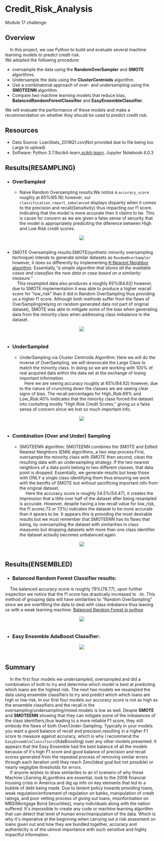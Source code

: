 # Credit_Risk_Analysis
Module 17 challenge

## Overview
&nbsp;&nbsp;&nbsp;&nbsp;In this project, we use Python to build and evaluate several machine learning models to predict credit risk.\
We adopted the following procedure:
- oversample the data using the **RandomOverSampler** and **SMOTE** algorithms.
- Undersample the data using the **ClusterCentroids** algorithm.
- Use a combinatorial approach of over- and undersampling using the **SMOTEENN** algorithm.
- Compare two machine learning models that reduce bias, **BalancedRandomForestClassifier** and **EasyEnsembleClassifier**.

We will evaluate the performance of these models and make a recommendation on whether they should be used to predict credit risk.

## Resources
- Data Source: LoanStats_2019Q1.csv(Not provided due to file being too Large to upload)
- Software: Python 3.7.9scikit-learn,[scikit-learn](https://scikit-learn.org/stable/install.html), Jupyter Notebook 6.0.3

## Results(RESAMPLING)
- ### OverSampled

  - Naive Random Oversampling results:We notice a `accuracy_score` roughly at 65%(65.16) however, our `classification_report_imbalanced` displays disparity when it comes to the precision and recall(Sensitivity) thus impacting our f1 score. Indicating that the model is more accurate then it claims to be. This is cause for concern as we are given a false sense of security that the model is appropriately prediciting the diference between High and Low Risk credit scores.
<p align="center">  
<img src="https://github.com/KdotGhai/Credit_Risk_Analysis/blob/608df1ecfc22e18b050f9b106636858274850b45/Images/RESAMPLING_Naive_Random_Oversampling.png" />
  <br>  </br>
</p>

  - SMOTE Oversampling results:SMOTE(synthetic minority oversampling technique) intends to generate similar datasets as `RandomOverSampler` however, it does so differently by implementing [K-Nearest Neighbor algorithm](https://towardsdatascience.com/a-simple-introduction-to-k-nearest-neighbors-algorithm-b3519ed98e). Essentially,<em>"a simple algorithm that stores all the available cases and classifies the new data or case based on a similarity measure."</em>  
&nbsp;&nbsp;&nbsp;&nbsp;This resampled data also produces a roughly 65%(64.62) however, due to SMOTE implementation it was able to produce a higher reacall score for "low_risk" than it did in Random OverSampling thus providing us a higher f1 score. Although both methods suffer from the flaws of OverSampling(relying on random generated data not part of original dataset), SMOTE was able to mitigate some of the bias when generating data from the minority class when addressing class imbalance in the dataset.
<p align="center">
  
<img src="https://github.com/KdotGhai/Credit_Risk_Analysis/blob/608df1ecfc22e18b050f9b106636858274850b45/Images/RESAMPLING_SMOTE_OverSampling.png"/>
    <br>  </br>
</p>

- ### UnderSampled
  - UnderSampling via Cluster Centroids Algorithm: Here we will do the inverse of OverSampling, we will downscale the Large Class to match the minority class. In doing so we are working with 100% of real acquired data within the data set at the exchange of losing important information.  
&nbsp;&nbsp;&nbsp;&nbsp;Here we are seeing accuracy roughly at 65%(64.62) however, due to the nature of crunching down the classes we are seeing clear signs of bias. The recall percentages for High_Risk:69% and Low_Risk:40% inidicates that the minority class forced the dataset into contaiting mostly "High Risk Credit Scores," giving us a false sense of concern since we lost so much important info.
<p align="center">
<img src="https://github.com/KdotGhai/Credit_Risk_Analysis/blob/608df1ecfc22e18b050f9b106636858274850b45/Images/RESAMPLING_Cluster_Centroid_UnderSampling.png"/>
    <br>  </br>
</p>

- ### Combination (Over and Under) Sampling
  - SMOTEENN algorithm: SMOTEENN combines the SMOTE and Edited Nearest Neighbors (ENN) algorithms, a two step process:First, oversample the minority class with SMOTE then second, clean the resulting data with an undersampling strategy. If the two nearest neighbors of a data point belong to two different classes, that data point is dropped. Essentially, we generate results but keep those with ONLY a single class identifying them thus ensuring we work with the benifts of SMOTE but without sacrificing important info from the original dataset.  
&nbsp;&nbsp;&nbsp;&nbsp; Here the accuracy score is roughly 54.5%(54.47), it creates the impression that a little over half of the dataset after being resampled is accurate. However, despite having a low recall value for low_risk, the f1 score(.73 or 73%) indicates the dataset to be more accurate than it apears to be. It appears this is providing the most desirable results but we must remember that SMOTEENN has its flaws that being, by oversampling the dataset with similarities in class measures but dropping datasets with more than one class identifier the dataset actaully becomes unbalanced again.
<p align="center">
<img src="https://github.com/KdotGhai/Credit_Risk_Analysis/blob/608df1ecfc22e18b050f9b106636858274850b45/Images/RESAMPLING_Combination_(Over%20and%20Under)_Sampling.png"/>
   <br>  </br>
</p>

## Results(ENSEMBLED)  

- ### Balanced Random Forest Classifier results:  

&nbsp;&nbsp;&nbsp;&nbsp;The balanced accuracy score is roughly 79%(78.77), upon further inspection we notice that the f1 score has drastically increased to `.95`. This method of grouping data will have similarities to "Random OverSampling" since we are overfitting the data to deal with class imbalance thus leaving us with a weak learning machine.
[Balanced Random Forest in python](https://www.linuxtut.com/en/0f6faf5629f6c563d36f/)
<p align="center">
<img src="https://github.com/KdotGhai/Credit_Risk_Analysis/blob/1c91742c3fc45b934a0ac2f40a564985dedd895f/Images/ENSEMBLE_BalancedRandomForestClassifier.png"/>
   <br>  </br>
</p>

- ### Easy Ensemble AdaBoost Classifier:
<p align="center">
<img src="https://github.com/KdotGhai/Credit_Risk_Analysis/blob/1c91742c3fc45b934a0ac2f40a564985dedd895f/Images/ENSEMBLE_EasyEnsembleClassifier_AdaBoosting.png"/>
   <br>  </br>
</p>

## Summary
&nbsp;&nbsp;&nbsp;&nbsp;In the first four models we undersampled, oversampled and did a combination of both to try and determine which model is best at predicting which loans are the highest risk. The next two models we resampled the data using ensemble classifiers to try and predict which which loans are high or low risk. In our first four models our accuracy score is not as high as the ensemble classifiers and the recall in the oversampling/undersampling/mixed models is low as well. Despte <b>SMOTE</b> and <b>SMOTEENN</b> showing that they can mitigate some of the imbalances of the class identifiers,thus leading to a more reliable F1 score, they still embody the flaws of both Over/Under-Sampling. Typically in your models you want a good balance of recall and precision,resulting in a higher F1 score to measure against accuracy, which is why I recommend the `EasyEnsembleClassifiers`(AdaBoosting) over any other models presented. It appears that the Easy Ensemble had the best balance of all the models because of it's high F1 score and good balance of precision and recall scores generated from the repeated process of removing similar errors through each iteration until they reach Zero(Ideal goal but not possible) or nearly negligible thresholds for errors.  
&nbsp;&nbsp;&nbsp;&nbsp;If anyone wishes to draw similarites to an irl scenario of why these Machine LEarning ALgorithms are essential, look to the 2008 financial housing crisis in America and dig up info on key elements that led to a bubble of debt being made. Due to lenient policy towards providing loans, weak regulation/enforement of regulation on banks, manipulation of credit ratings, and poor vetting process of giving out loans, misinformation on MBS(Mortgage Bond Securitiies), many individuals along with the nation suffered. It's impossible to create any code or machine learning algorithm that can detect that level of human error/manipulation of the data. Which is why it's imperative at the beginning when carrying out a risk assesment on loans given out and how they are bundled together, accuracy and authenticity is of the utmost importance with such sensitive and highly impactful information.

